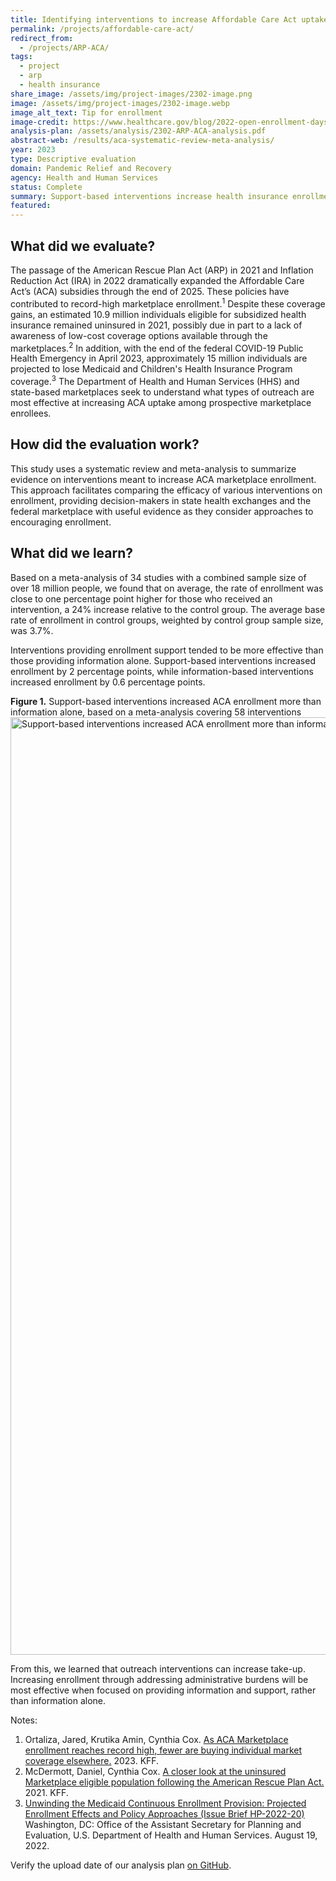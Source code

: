 ```yaml
---
title: Identifying interventions to increase Affordable Care Act uptake through a systematic review and meta-analysis
permalink: /projects/affordable-care-act/
redirect_from:
  - /projects/ARP-ACA/
tags:
  - project
  - arp
  - health insurance
share_image: /assets/img/project-images/2302-image.png
image: /assets/img/project-images/2302-image.webp
image_alt_text: Tip for enrollment
image-credit: https://www.healthcare.gov/blog/2022-open-enrollment-days-away/
analysis-plan: /assets/analysis/2302-ARP-ACA-analysis.pdf
abstract-web: /results/aca-systematic-review-meta-analysis/
year: 2023
type: Descriptive evaluation
domain: Pandemic Relief and Recovery
agency: Health and Human Services
status: Complete
summary: Support-based interventions increase health insurance enrollment
featured:
---
```


## What did we evaluate?
The passage of the American Rescue Plan Act (ARP) in 2021 and Inflation Reduction Act (IRA) in 2022 dramatically expanded the Affordable Care Act’s (ACA) subsidies through the end of 2025. These policies have contributed to record-high marketplace enrollment.<sup>1</sup> Despite these coverage gains, an estimated 10.9 million individuals eligible for subsidized health insurance remained uninsured in 2021, possibly due in part to a lack of awareness of low-cost coverage options available through the marketplaces.<sup>2</sup> In addition, with the end of the federal COVID-19 Public Health Emergency in April 2023, approximately 15 million individuals are projected to lose Medicaid and Children's Health Insurance Program coverage.<sup>3</sup> The Department of Health and Human Services (HHS) and state-based marketplaces seek to understand what types of outreach are most effective at increasing ACA uptake among prospective marketplace enrollees.

## How did the evaluation work?
This study uses a systematic review and meta-analysis to summarize evidence on interventions meant to increase ACA marketplace enrollment. This approach facilitates comparing the efficacy of various interventions on enrollment, providing decision-makers in state health exchanges and the federal marketplace with useful evidence as they consider approaches to encouraging enrollment.

## What did we learn?
Based on a meta-analysis of 34 studies with a combined sample size of over 18 million people, we found that on average, the rate of enrollment was close to one percentage point higher for those who received an intervention, a 24% increase relative to the control group. The average base rate of enrollment in control groups, weighted by control group sample size, was 3.7%.

Interventions providing enrollment support tended to be more effective than those providing information alone. Support-based interventions increased enrollment by 2 percentage points, while information-based interventions increased enrollment by 0.6 percentage points.

<b>Figure 1.</b> Support-based interventions increased ACA enrollment more than information alone, based on a meta-analysis covering 58 interventions
<img src="{{ '/assets/img/project-images/2302-aca-results-graph.svg' | prepend: site.baseurl }}" alt="Support-based interventions increased ACA enrollment more than information alone, based on a meta-analysis covering 58 interventions" width="1500">

From this, we learned that outreach interventions can increase take-up. Increasing enrollment through addressing administrative burdens will be most effective when focused on providing information and support, rather than information alone.

Notes:
1. Ortaliza, Jared, Krutika Amin, Cynthia Cox. <a class="usa-link usa-link--external" href="https://www.kff.org/private-insurance/issue-brief/as-aca-marketplace-enrollment-reaches-record-high-fewer-are-buying-individual-market-coverage-elsewhere/">As ACA Marketplace enrollment reaches record high, fewer are buying individual market coverage elsewhere.</a> 2023. KFF.
2. McDermott, Daniel, Cynthia Cox. <a class="usa-link usa-link--external" href="https://www.kff.org/private-insurance/issue-brief/a-closer-look-at-the-uninsured-marketplace-eligible-population-following-the-american-rescue-plan-act/">A closer look at the uninsured Marketplace eligible population following the American Rescue Plan Act.</a> 2021. KFF.
3. <a class="usa-link usa-link--external" href="https://aspe.hhs.gov/sites/default/files/documents/dc73e82abf7fc26b6a8e5cc52ae42d48/aspe-end-mcaid-continuous-coverage.pdf">Unwinding the Medicaid Continuous Enrollment Provision: Projected Enrollment Effects and Policy Approaches (Issue Brief HP-2022-20)</a> Washington, DC: Office of the Assistant Secretary for Planning and Evaluation, U.S. Department of Health and Human Services. August 19, 2022.

Verify the upload date of our analysis plan <a class="usa-link usa-link--external" href="https://github.com/gsa-oes/office-of-evaluation-sciences/commits/master/assets/analysis/2302-ARP-ACA-analysis.pdf">on GitHub</a>.
